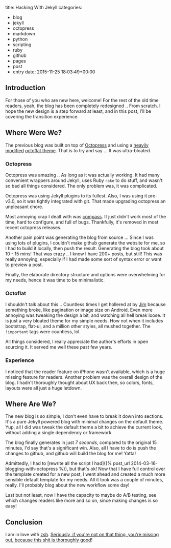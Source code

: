 title: Hacking With Jekyll
categories:
- blog
- jekyll
- octopress
- markdown
- python
- scripting
- ruby
- github
- pages
- post
- entry
date: 2015-11-25 18:03:49+00:00

## Introduction

For those of you who are new here, welcome! For the rest of the old time readers, yeah, the blog has been completely redesigned .. From scratch. I hope the new design is a step forward at least, and in this post, I'll be covering the transition experience.

## Where Were We?

The previous blog was built on top of [Octopress](http://octopress.org/) and using a [heavily modified](https://github.com/Mazyod/octoflat) [octoflat theme](https://github.com/alexgaribay/octoflat). That is to try and say ... It was ultra-bloated.

### Octopress

Octopress was amazing .. As long as it was actually working. It had many convenient wrappers around Jekyll, uses Ruby `rake` to do stuff, and wasn't so bad all things considered. The only problem was, it was complicated.

Octopress was using Jekyll plugins to its fullest. Also, I was using it pre-v3.0, so it was tightly integrated with git. That made upgrading octopress an unpleasant chore.

Most annoying crap I dealt with was [compass](http://compass-style.org/). It just didn't work most of the time, hard to configure, and full of bugs. Thankfully, it's removed in most recent octopress releases.

Another pain point was generating the blog from source ... Since I was using lots of plugins, I couldn't make github generate the website for me, so I had to build it locally, then push the result. Generating the blog took about 10 - 15 mins! That was crazy .. I know I have 200+ posts, but still! This was really annoying, especially if I had made some sort of syntax error or want to preview a post.

Finally, the elaborate directory structure and options were overwhelming for my needs, hence it was time to be minimalistic.

### Octoflat

I shouldn't talk about this .. Countless times I get hollered at by [Jim](https://twitter.com/jimmarxd) because something broke, like pagination or image size on Android. Even more annoying was tweaking the design a bit, and watching all hell break loose. It is just a very bloated theme for my simple needs. How not when it includes bootstrap, flat-ui, and a million other styles, all mushed together. The `!important` tags were countless, lol.

All things considered, I really appreciate the author's efforts in open sourcing it. It served me well these past few years.

### Experience

I noticed that the reader feature on iPhone wasn't available, which is a huge missing feature for readers. Another problem was the overall design of the blog. I hadn't thoroughly thought about UX back then, so colors, fonts, layouts were all just a huge letdown.

## Where Are We?

The new blog is so simple, I don't even have to break it down into sections. It's a pure Jekyll powered blog with minimal changes on the default theme. Yup, all I did was tweak the default theme a bit to achieve the current look, without adding a single dependency or framework.

The blog finally generates in just _7 seconds_, compared to the original 15 minutes, I'd say that's a significant win. Also, all I have to do is push the changes to github, and github will build the blog for me! Yatta!

Admittedly, I had to [rewrite all the script I had]({% post_url 2014-03-16-blogging-with-octopress %}), but that's ok! Now that I have full control over the template created for a new post, I went ahead and created a much more sensible default template for my needs. All it took was a couple of minutes, really. I'll probably blog about the new workflow some day!

Last but not least, now I have the capacity to maybe do A/B testing, see which changes readers like more and so on, since making changes is so easy!

## Conclusion

I am in love with [zsh](http://www.zsh.org/). [Seriously, if you're not on that thing, you're missing out, because this shit is thoroughly good](http://genius.com/2448969)!
